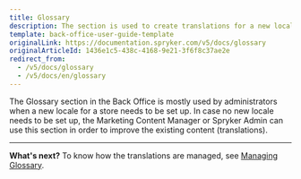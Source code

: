 ```yaml
---
title: Glossary
description: The section is used to create translations for a new locale or update the existing ones in the Back Office.
template: back-office-user-guide-template
originalLink: https://documentation.spryker.com/v5/docs/glossary
originalArticleId: 1436e1c5-438c-4168-9e21-3f6f8c37ae2e
redirect_from:
  - /v5/docs/glossary
  - /v5/docs/en/glossary
---
```


The Glossary section in the Back Office is mostly used by administrators when a new locale for a store needs to be set up. In case no new locale needs to be set up, the Marketing Content Manager or Spryker Admin can use this section in order to improve the existing content (translations).


***
**What's next?**
To know how the translations are managed, see [Managing Glossary](/docs/scos/user/back-office-user-guides/{{page.version}}/administration/glossary/managing-glossary.html).

